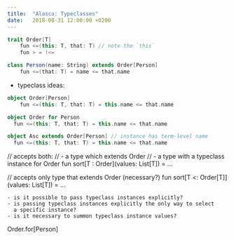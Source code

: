 ```yaml
---
title:  "Alasca: Typeclasses"
date:   2018-08-31 12:00:00 +0200
---
```


```scala
trait Order[T]
	fun <=(this: T, that: T) // note the `this`
	fun > = !<=

class Person(name: String) extends Order[Person]
	fun <=(that: T) = name <= that.name
```

- typeclass ideas:

```scala
object Order[Person]
	fun <=(this: T, that: T) = this.name <= that.name

object Order for Person
  fun <=(this: T, that: T) = this.name <= that.name

object Asc extends Order[Person] // instance has term-level name
  fun <=(this: T, that: T) = this.name <= that.name
```

// accepts both:
// - a type which extends Order
// - a type with a typeclass instance for Order
fun sort[T : Order](values: List[T]) = ...

// accepts only type that extends Order (necessary?)
fun sort[T <: Order[T]](values: List[T]) = ...
```
- is it possible to pass typeclass instances explicitly?
- is passing typeclass instances explicitly the only way to select
  a specific instance?
- is it necessary to summon typeclass instance values?

```
Order.for[Person]
```